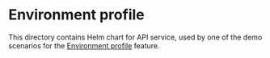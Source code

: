 # Environment profile

This directory contains Helm chart for API service, used by one of the demo scenarios for the [Environment profile](https://docs.botkube.io/next/env-profile) feature.